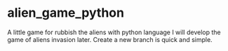 # alien_game_python
A little game for rubbish the aliens with python language
I will develop the game of aliens invasion later.
Create a new branch is quick and simple.